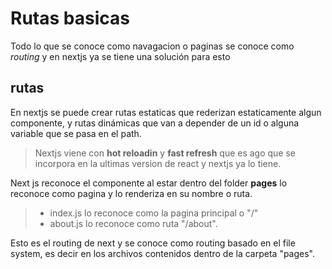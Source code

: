 # Rutas basicas 

Todo lo que se conoce como navagacion o paginas se conoce como *routing* y en nextjs ya se tiene una solución para esto

## rutas
 En nextjs se puede crear rutas estaticas que rederizan estaticamente algun componente, y rutas dinámicas que van a depender de un id o alguna variable que se pasa en el path.

 > Nextjs viene con **hot reloadin**  y **fast refresh** que es ago que se incorpora en la ultimas version de react y nextjs ya lo tiene.

 Next js reconoce el componente al estar dentro del folder **pages** lo reconoce como pagina y lo renderiza en su nombre o ruta.
 > * index.js lo reconoce como la pagina principal o "/"
 > * about.js lo reconoce como ruta "/about".

 Esto es el routing de next y se conoce como routing basado en el file system, es decir en los archivos contenidos dentro de la carpeta "pages".

 